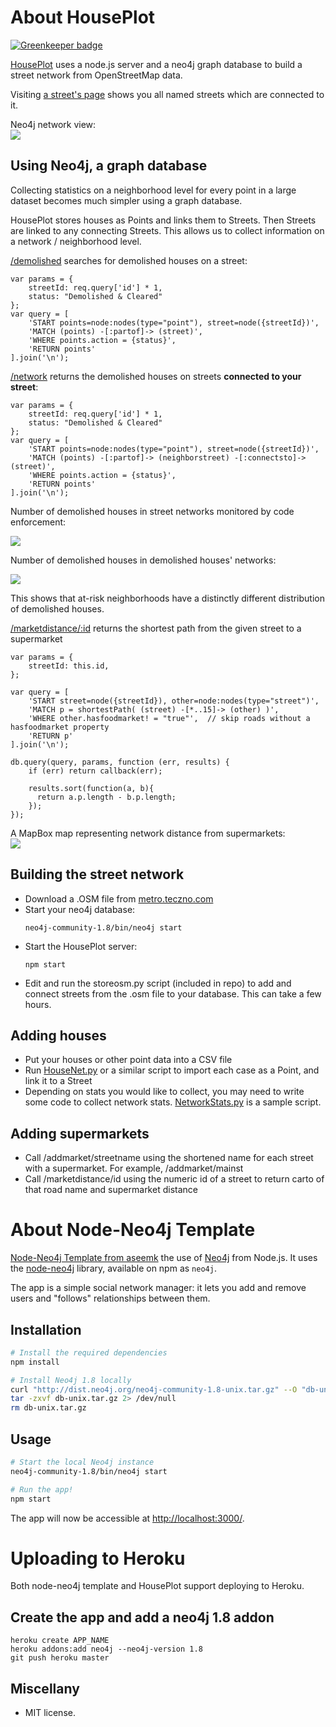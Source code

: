 # About HousePlot

[![Greenkeeper badge](https://badges.greenkeeper.io/mapmeld/HousePlot.svg)](https://greenkeeper.io/)

<a href="http://houseplot.herokuapp.com">HousePlot</a> uses a node.js server and a neo4j graph database to build a street network from OpenStreetMap data.

Visiting <a href="http://houseplot.herokuapp.com/streets/709">a street's page</a> shows you all named streets which are connected to it.

Neo4j network view:<br/>
<img src="http://i.imgur.com/DhfvS.png"/>

## Using Neo4j, a graph database

Collecting statistics on a neighborhood level for every point in a large dataset becomes much simpler using a graph database.

HousePlot stores houses as Points and links them to Streets. Then Streets are linked to any connecting Streets. This allows us to collect information on a network / neighborhood level.

<a href="http://houseplot.herokuapp.com/demolished/709">/demolished</a> searches for demolished houses on a street:

    var params = {
        streetId: req.query['id'] * 1,
        status: "Demolished & Cleared"
    };
    var query = [
        'START points=node:nodes(type="point"), street=node({streetId})',
        'MATCH (points) -[:partof]-> (street)',
        'WHERE points.action = {status}',
        'RETURN points'
    ].join('\n');

<a href="http://houseplot.herokuapp.com/network/709">/network</a> returns the demolished houses on streets <b>connected to your street</b>:

    var params = {
        streetId: req.query['id'] * 1,
        status: "Demolished & Cleared"
    };
    var query = [
        'START points=node:nodes(type="point"), street=node({streetId})',
        'MATCH (points) -[:partof]-> (neighborstreet) -[:connectsto]-> (street)',
        'WHERE points.action = {status}',
        'RETURN points'
    ].join('\n');
    
Number of demolished houses in street networks monitored by code enforcement:

<img src="http://i.imgur.com/hyivE.png"/>

Number of demolished houses in demolished houses' networks:

<img src="http://i.imgur.com/0pO60.png"/>

This shows that at-risk neighborhoods have a distinctly different distribution of demolished houses.

<a href="http://houseplot.herokuapp.com/marketdistance/100">/marketdistance/:id</a> returns the shortest path from the given street to a supermarket

    var params = {
        streetId: this.id,
    };

    var query = [
        'START street=node({streetId}), other=node:nodes(type="street")',
        'MATCH p = shortestPath( (street) -[*..15]-> (other) )',
        'WHERE other.hasfoodmarket! = "true"',	// skip roads without a hasfoodmarket property
        'RETURN p'
    ].join('\n');

    db.query(query, params, function (err, results) {
        if (err) return callback(err);
        
        results.sort(function(a, b){
          return a.p.length - b.p.length;
        });
    });

A MapBox map representing network distance from supermarkets:<br/>
<img src="http://i.imgur.com/D72vK.png"/>

## Building the street network
<ul>
<li>Download a .OSM file from <a href="http://metro.teczno.com/">metro.teczno.com</a></li>
<li>Start your neo4j database:

    neo4j-community-1.8/bin/neo4j start

</li>
<li>Start the HousePlot server:

    npm start

</li>
<li>Edit and run the storeosm.py script (included in repo) to add and connect streets from the .osm file to your database. This can take a few hours.</li>
</ul>


## Adding houses
<ul>
<li>Put your houses or other point data into a CSV file</li>
<li>Run <a href="https://gist.github.com/3454788">HouseNet.py</a> or a similar script to import each case as a Point, and link it to a Street</li>
<li>Depending on stats you would like to collect, you may need to write some code to collect network stats. <a href="https://gist.github.com/3473604">NetworkStats.py</a> is a sample script.</li>
</ul>

## Adding supermarkets
<ul>
<li>Call /addmarket/streetname using the shortened name for each street with a supermarket. For example, /addmarket/mainst</li>
<li>Call /marketdistance/id using the numeric id of a street to return carto of that road name and supermarket distance</li>
</ul>

# About Node-Neo4j Template

<a href="https://github.com/aseemk/node-neo4j-template">Node-Neo4j Template from aseemk</a> the use of [Neo4j][] from Node.js. It uses the
[node-neo4j][] library, available on npm as `neo4j`.

The app is a simple social network manager: it lets you add and remove users
and "follows" relationships between them.

## Installation

```bash
# Install the required dependencies
npm install

# Install Neo4j 1.8 locally
curl "http://dist.neo4j.org/neo4j-community-1.8-unix.tar.gz" --O "db-unix.tar.gz"
tar -zxvf db-unix.tar.gz 2> /dev/null
rm db-unix.tar.gz
```

## Usage

```bash
# Start the local Neo4j instance
neo4j-community-1.8/bin/neo4j start

# Run the app!
npm start
```

The app will now be accessible at [http://localhost:3000/](http://localhost:3000/).

# Uploading to Heroku

Both node-neo4j template and HousePlot support deploying to Heroku.

## Create the app and add a neo4j 1.8 addon

    heroku create APP_NAME
    heroku addons:add neo4j --neo4j-version 1.8
    git push heroku master

## Miscellany

- MIT license.

[Neo4j]: http://www.neo4j.org/
[node-neo4j]: https://github.com/thingdom/node-neo4j

[coffeescript]: http://www.coffeescript.org/
[streamline]: https://github.com/Sage/streamlinejs

